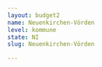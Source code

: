 ```yaml
---
layout: budget2
name: Neuenkirchen-Vörden
level: kommune
state: NI
slug: Neuenkirchen-Vörden

---
```



